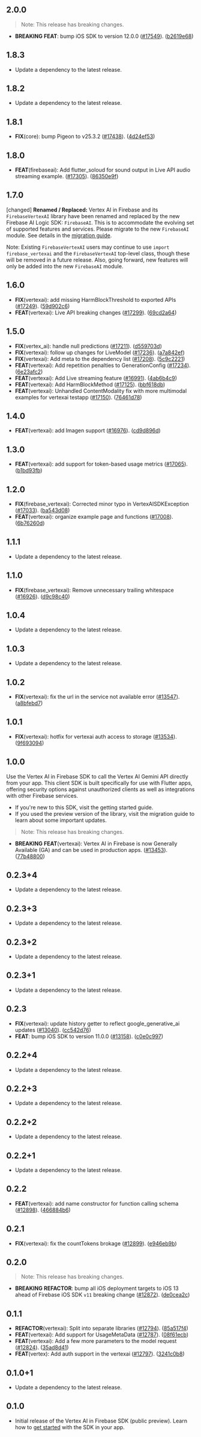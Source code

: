 ## 2.0.0

> Note: This release has breaking changes.

 - **BREAKING** **FEAT**: bump iOS SDK to version 12.0.0 ([#17549](https://github.com/firebase/flutterfire/issues/17549)). ([b2619e68](https://github.com/firebase/flutterfire/commit/b2619e685fec897513483df1d7be347b64f95606))

## 1.8.3

 - Update a dependency to the latest release.

## 1.8.2

 - Update a dependency to the latest release.

## 1.8.1

 - **FIX**(core): bump Pigeon to v25.3.2 ([#17438](https://github.com/firebase/flutterfire/issues/17438)). ([4d24ef53](https://github.com/firebase/flutterfire/commit/4d24ef534464b39dcaef4151c83c78f87b36fb78))

## 1.8.0

 - **FEAT**(firebaseai): Add flutter_soloud for sound output in Live API audio streaming example.  ([#17305](https://github.com/firebase/flutterfire/issues/17305)). ([86350e9f](https://github.com/firebase/flutterfire/commit/86350e9f36534cb0dd871f61dba70a44aee7a427))

## 1.7.0

[changed] **Renamed / Replaced:** Vertex AI in Firebase and its `FirebaseVertexAI` library have been renamed and replaced by the new Firebase AI Logic SDK: `FirebaseAI`. This is to accommodate the evolving set of supported features and services. Please migrate to the new `FirebaseAI` module. See details in the [migration guide](https://firebase.google.com/docs/vertex-ai/migrate-to-latest-sdk).

Note: Existing `FirebaseVertexAI` users may continue to use `import firebase_vertexai` and the `FirebaseVertexAI` top-level class, though these will be removed in a future release. Also, going forward, new features will only be added into the new `FirebaseAI` module.

## 1.6.0

 - **FIX**(vertexai): add missing HarmBlockThreshold to exported APIs ([#17249](https://github.com/firebase/flutterfire/issues/17249)). ([59d902c6](https://github.com/firebase/flutterfire/commit/59d902c63bd1bd040f5357cb6a341db446429430))
 - **FEAT**(vertexai): Live API breaking changes ([#17299](https://github.com/firebase/flutterfire/issues/17299)). ([69cd2a64](https://github.com/firebase/flutterfire/commit/69cd2a640d25e0f2b623f2e631d090ead8af140d))

## 1.5.0

 - **FIX**(vertex_ai): handle null predictions ([#17211](https://github.com/firebase/flutterfire/issues/17211)). ([d559703d](https://github.com/firebase/flutterfire/commit/d559703d71904918fc5c0e8ad02b86313738d263))
 - **FIX**(vertexai): follow up changes for LiveModel ([#17236](https://github.com/firebase/flutterfire/issues/17236)). ([a7a842ef](https://github.com/firebase/flutterfire/commit/a7a842ef3ecee197dc5c2eefd12781086071d53b))
 - **FIX**(vertexai): Add meta to the dependency list ([#17208](https://github.com/firebase/flutterfire/issues/17208)). ([5c9c2221](https://github.com/firebase/flutterfire/commit/5c9c222198dc9ea8d1af8535e8d64ca2e2174ea4))
 - **FEAT**(vertexai): Add repetition penalties to GenerationConfig ([#17234](https://github.com/firebase/flutterfire/issues/17234)). ([6e23afc2](https://github.com/firebase/flutterfire/commit/6e23afc2d7d1ed177f8c54741f2e26a6cbb892e8))
 - **FEAT**(vertexai): Add Live streaming feature ([#16991](https://github.com/firebase/flutterfire/issues/16991)). ([4ab6b4c9](https://github.com/firebase/flutterfire/commit/4ab6b4c92878eec4c12b2bf57553d85a2288b8f3))
 - **FEAT**(vertexai): Add HarmBlockMethod ([#17125](https://github.com/firebase/flutterfire/issues/17125)). ([bbf618db](https://github.com/firebase/flutterfire/commit/bbf618dbb0def1c9afaccedf6fcddda80d8c96ac))
 - **FEAT**(vertexai): Unhandled ContentModality fix with more multimodal examples for vertexai testapp ([#17150](https://github.com/firebase/flutterfire/issues/17150)). ([76461d78](https://github.com/firebase/flutterfire/commit/76461d78631d5e9ce128f5cb79bc21483fd53508))

## 1.4.0

 - **FEAT**(vertexai): add Imagen support ([#16976](https://github.com/firebase/flutterfire/issues/16976)). ([cd9d896d](https://github.com/firebase/flutterfire/commit/cd9d896d87ffe9f4949b025ddbb13b88bafbc176))

## 1.3.0

 - **FEAT**(vertexai): add support for token-based usage metrics ([#17065](https://github.com/firebase/flutterfire/issues/17065)). ([b1bd93fb](https://github.com/firebase/flutterfire/commit/b1bd93fb25dbe36621fbc4b13e13bec805b79328))

## 1.2.0

 - **FIX**(firebase_vertexai): Corrected minor typo in VertexAISDKException ([#17033](https://github.com/firebase/flutterfire/issues/17033)). ([ba543d08](https://github.com/firebase/flutterfire/commit/ba543d08a68f60476ce2b2260506fe035c503aaa))
 - **FEAT**(vertexai): organize example page and functions ([#17008](https://github.com/firebase/flutterfire/issues/17008)). ([6b76260d](https://github.com/firebase/flutterfire/commit/6b76260de7bc03aa6e1cd68bed2e224d53437239))

## 1.1.1

 - Update a dependency to the latest release.

## 1.1.0

 - **FIX**(firebase_vertexai): Remove unnecessary trailing whitespace ([#16926](https://github.com/firebase/flutterfire/issues/16926)). ([d9c98c40](https://github.com/firebase/flutterfire/commit/d9c98c403b4652c2a962c015e0f05d21ae580a71))

## 1.0.4

 - Update a dependency to the latest release.

## 1.0.3

 - Update a dependency to the latest release.

## 1.0.2

 - **FIX**(vertexai): fix the url in the service not available error ([#13547](https://github.com/firebase/flutterfire/issues/13547)). ([a8bfebd7](https://github.com/firebase/flutterfire/commit/a8bfebd7295f26f7ef16e2ed51a8ccaa35755c46))

## 1.0.1

 - **FIX**(vertexai): hotfix for vertexai auth access to storage ([#13534](https://github.com/firebase/flutterfire/issues/13534)). ([9f693094](https://github.com/firebase/flutterfire/commit/9f6930947dbd35a61c583c17bb128f1af4702a5d))

## 1.0.0

Use the Vertex AI in Firebase SDK to call the Vertex AI Gemini API directly from your app. This client SDK is built specifically for use with Flutter apps, offering security options against unauthorized clients as well as integrations with other Firebase services.

  * If you're new to this SDK, visit the getting started guide.
  * If you used the preview version of the library, visit the migration guide to learn about some important updates.

> Note: This release has breaking changes.

 - **BREAKING** **FEAT**(vertexai): Vertex AI in Firebase is now Generally Available (GA) and can be used in production apps. ([#13453](https://github.com/firebase/flutterfire/issues/13453)). ([77b48800](https://github.com/firebase/flutterfire/commit/77b488001a2b68b46ccff4fc96d143ef891d3e5a))

## 0.2.3+4

 - Update a dependency to the latest release.

## 0.2.3+3

 - Update a dependency to the latest release.

## 0.2.3+2

 - Update a dependency to the latest release.

## 0.2.3+1

 - Update a dependency to the latest release.

## 0.2.3

 - **FIX**(vertexai): update history getter to reflect google_generative_ai updates ([#13040](https://github.com/firebase/flutterfire/issues/13040)). ([cc542d76](https://github.com/firebase/flutterfire/commit/cc542d76b989d550f29a9b0a1adb761da64372a7))
 - **FEAT**: bump iOS SDK to version 11.0.0 ([#13158](https://github.com/firebase/flutterfire/issues/13158)). ([c0e0c997](https://github.com/firebase/flutterfire/commit/c0e0c99703ea394d1bb873ac225c5fe3539b002d))

## 0.2.2+4

 - Update a dependency to the latest release.

## 0.2.2+3

 - Update a dependency to the latest release.

## 0.2.2+2

 - Update a dependency to the latest release.

## 0.2.2+1

 - Update a dependency to the latest release.

## 0.2.2

 - **FEAT**(vertexai): add name constructor for function calling schema ([#12898](https://github.com/firebase/flutterfire/issues/12898)). ([466884b6](https://github.com/firebase/flutterfire/commit/466884b6474b47ffe4f3f4ca5b3e989a5898dba9))

## 0.2.1

 - **FIX**(vertexai): fix the countTokens brokage ([#12899](https://github.com/firebase/flutterfire/issues/12899)). ([e946eb9b](https://github.com/firebase/flutterfire/commit/e946eb9b429da16bea617b68dda32f23d0deb5bc))

## 0.2.0

> Note: This release has breaking changes.

 - **BREAKING** **REFACTOR**: bump all iOS deployment targets to iOS 13 ahead of Firebase iOS SDK `v11` breaking change ([#12872](https://github.com/firebase/flutterfire/issues/12872)). ([de0cea2c](https://github.com/firebase/flutterfire/commit/de0cea2c3c36694a76361be784255986fac84a43))

## 0.1.1

 - **REFACTOR**(vertexai): Split into separate libraries ([#12794](https://github.com/firebase/flutterfire/issues/12794)). ([85a517f4](https://github.com/firebase/flutterfire/commit/85a517f42930ce902881be9b321e360b0801530f))
 - **FEAT**(vertexai): Add support for UsageMetaData ([#12787](https://github.com/firebase/flutterfire/issues/12787)). ([08f61ecb](https://github.com/firebase/flutterfire/commit/08f61ecb05526d52a469436248833d5d93f85298))
 - **FEAT**(vertexai): Add a few more parameters to the model request ([#12824](https://github.com/firebase/flutterfire/issues/12824)). ([35ad8d41](https://github.com/firebase/flutterfire/commit/35ad8d41237af2190c9a6ef2ebdfff08b4e813cf))
 - **FEAT**(vertex): Add auth support in the vertexai ([#12797](https://github.com/firebase/flutterfire/issues/12797)). ([3241c0b8](https://github.com/firebase/flutterfire/commit/3241c0b8a9a7dbb4d8ba85d5d0ace35b82204222))

## 0.1.0+1

 - Update a dependency to the latest release.

## 0.1.0

- Initial release of the Vertex AI in Firebase SDK (public preview). Learn how to [get started](https://firebase.google.com/docs/vertex-ai/get-started) with the SDK in your app.
